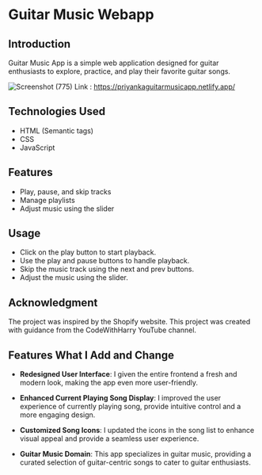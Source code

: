 # Guitar Music Webapp

## Introduction
Guitar Music App is a simple web application designed for guitar enthusiasts to explore, practice, and play their favorite guitar songs.

![Screenshot (775)](https://github.com/PriyankaBtech/GuitarMusic_App/assets/109729930/35bd77a2-1f47-428c-a3ef-cc53a2f54f95)
Link : https://priyankaguitarmusicapp.netlify.app/

## Technologies Used
- HTML (Semantic tags)
- CSS
- JavaScript

## Features

- Play, pause, and skip tracks
- Manage playlists
- Adjust music using the slider

## Usage

- Click on the play button to start playback.
- Use the play and pause buttons to handle playback.
- Skip the music track using the next and prev buttons.
- Adjust the music using the slider.

## Acknowledgment

The project was inspired by the Shopify website. This project was created with guidance from the CodeWithHarry YouTube channel.


## Features What I Add and Change 

- **Redesigned User Interface**: I given the entire frontend a fresh and modern look, making the app even more user-friendly.

- **Enhanced Current Playing Song Display**: I improved the user experience of currently playing song, provide intuitive control and a more engaging design.

- **Customized Song Icons**: I updated the icons in the song list to enhance visual appeal and provide a seamless user experience.

- **Guitar Music Domain**: This app  specializes in guitar music, providing a curated selection of guitar-centric songs to cater to guitar enthusiasts.


